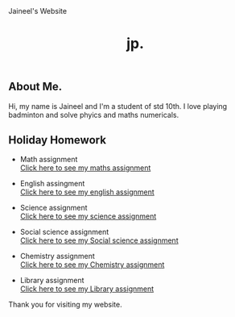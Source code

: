 <html>
<head>
	Jaineel's Website
	
</head> 
	<body> 
	<header>
		<h1>jp.</h1>
	</header>
	<main>
		<section>
			<h2>About Me.</h2>
			<p>Hi, my name is Jaineel and I'm a student of std 10th. I love playing badminton and solve phyics and maths numericals.</p>
		</section>
		<section>
			<h2>Holiday Homework</h2>
			<ul>
				<li> Math assignment</li>
				<a href="https://docs.google.com/document/d/1xlv3YjV2dDXvEP6JWOuv47FQ_a73TQo4kEDnMaV-O9w/edit?usp=sharing"> Click here to see my maths assignment </a>
</ul>
			<ul>
				<li>English assingment</li>
				<a href="https://docs.google.com/document/d/1KtZZko_bvYWuSv-pBe7AximPCVFrZwoF9njAtEoankk/edit?usp=sharing"> Click here to see my english assignment </a></ul>
		<ul><li> Science assignment</li>
				<a href="https://docs.google.com/document/d/1ShaaTB92zoZDevGGhQbPwaFcCKCW-B3RDtJckZ8TNd8/edit?usp=sharing"> Click here to see my science assignment </a></ul>
		<ul><li>  Social science assignment</li>
				<a href="https://docs.google.com/document/d/1aKS9mCWfPGilj_uzbH8e_1hkYeV9DvB49kYZhQQZI1Q/edit?usp=sharing"> Click here to see my  Social science assignment </a></ul>
		<ul><li>  Chemistry assignment</li>
				<a href="https://docs.google.com/document/d/10TlVdYiZ99zPvzdLbiufLjDpG2rVOmjZ53Ijf2Co04I/edit?usp=sharing"> Click here to see my  Chemistry assignment </a></ul>
		<ul><li>  Library assignment</li>
				<a href="https://docs.google.com/document/d/1bAN5YUo05GDpZ4mpqB-DvxmBUO7vsl1ep7H6cP19_e8/edit?usp=sharing"> Click here to see my  Library  assignment </a></ul></section>
	</main>
	<footer>
		<p>Thank you for visiting my website.</p>
	</footer>
</body>
</html>
